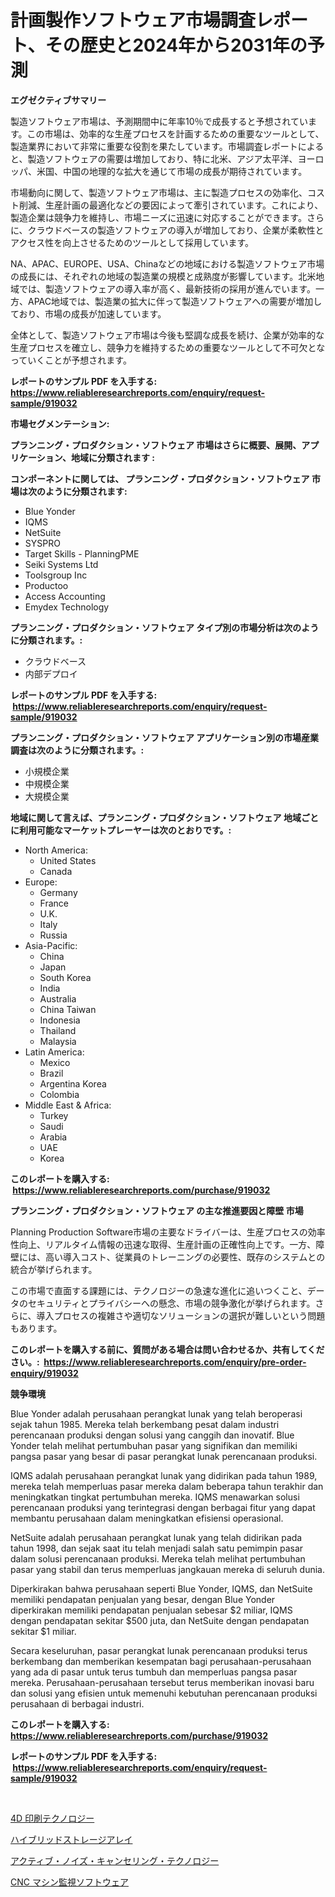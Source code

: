 <p><h1>計画製作ソフトウェア市場調査レポート、その歴史と2024年から2031年の予測</h1></p><p><strong>エグゼクティブサマリー</strong></p>
<p><p>製造ソフトウェア市場は、予測期間中に年率10％で成長すると予想されています。この市場は、効率的な生産プロセスを計画するための重要なツールとして、製造業界において非常に重要な役割を果たしています。市場調査レポートによると、製造ソフトウェアの需要は増加しており、特に北米、アジア太平洋、ヨーロッパ、米国、中国の地理的な拡大を通じて市場の成長が期待されています。</p><p>市場動向に関して、製造ソフトウェア市場は、主に製造プロセスの効率化、コスト削減、生産計画の最適化などの要因によって牽引されています。これにより、製造企業は競争力を維持し、市場ニーズに迅速に対応することができます。さらに、クラウドベースの製造ソフトウェアの導入が増加しており、企業が柔軟性とアクセス性を向上させるためのツールとして採用しています。</p><p>NA、APAC、EUROPE、USA、Chinaなどの地域における製造ソフトウェア市場の成長には、それぞれの地域の製造業の規模と成熟度が影響しています。北米地域では、製造ソフトウェアの導入率が高く、最新技術の採用が進んでいます。一方、APAC地域では、製造業の拡大に伴って製造ソフトウェアへの需要が増加しており、市場の成長が加速しています。</p><p>全体として、製造ソフトウェア市場は今後も堅調な成長を続け、企業が効率的な生産プロセスを確立し、競争力を維持するための重要なツールとして不可欠となっていくことが予想されます。</p></p>
<p><strong>レポートのサンプル PDF を入手する: <a href="https://www.reliableresearchreports.com/enquiry/request-sample/919032">https://www.reliableresearchreports.com/enquiry/request-sample/919032</a></strong></p>
<p><strong>市場セグメンテーション:</strong></p>
<p><strong> プランニング・プロダクション・ソフトウェア 市場はさらに概要、展開、アプリケーション、地域に分類されます :</strong></p>
<p><strong>コンポーネントに関しては、 プランニング・プロダクション・ソフトウェア 市場は次のように分類されます: &nbsp;</strong></p>
<p><ul><li>Blue Yonder</li><li>IQMS</li><li>NetSuite</li><li>SYSPRO</li><li>Target Skills - PlanningPME</li><li>Seiki Systems Ltd</li><li>Toolsgroup Inc</li><li>Productoo</li><li>Access Accounting</li><li>Emydex Technology</li></ul></p>
<p><strong> プランニング・プロダクション・ソフトウェア タイプ別の市場分析は次のように分類されます。:</strong></p>
<p><ul><li>クラウドベース</li><li>内部デプロイ</li></ul></p>
<p><strong>レポートのサンプル PDF を入手する: &nbsp;<a href="https://www.reliableresearchreports.com/enquiry/request-sample/919032">https://www.reliableresearchreports.com/enquiry/request-sample/919032</a></strong></p>
<p><strong> プランニング・プロダクション・ソフトウェア アプリケーション別の市場産業調査は次のように分類されます。:</strong></p>
<p><ul><li>小規模企業</li><li>中規模企業</li><li>大規模企業</li></ul></p>
<p><strong>地域に関して言えば、プランニング・プロダクション・ソフトウェア 地域ごとに利用可能なマーケットプレーヤーは次のとおりです。:</strong></p>
<p><ul>
    <li>
        North America:
        <ul>
            <li>United States</li>
            <li>Canada</li>
        </ul>
    </li>
    <li>
        Europe:
        <ul>
            <li>Germany</li>
            <li>France</li>
            <li>U.K.</li>
            <li>Italy</li>
            <li>Russia</li>
        </ul>
    </li>
    <li>
        Asia-Pacific:
        <ul>
            <li>China</li>
            <li>Japan</li>
            <li>South Korea</li>
            <li>India</li>
            <li>Australia</li>
            <li>China Taiwan</li>
            <li>Indonesia</li>
            <li>Thailand</li>
            <li>Malaysia</li>
        </ul>
    </li>
    <li>
        Latin America:
        <ul>
            <li>Mexico</li>
            <li>Brazil</li>
            <li>Argentina Korea</li>
            <li>Colombia</li>
        </ul>
    </li>
    <li>
        Middle East & Africa:
        <ul>
            <li>Turkey</li>
            <li>Saudi</li>
            <li>Arabia</li>
            <li>UAE</li>
            <li>Korea</li>
        </ul>
    </li>
    </ul></p>
<p><strong>このレポートを購入する: &nbsp;<a href="https://www.reliableresearchreports.com/purchase/919032">https://www.reliableresearchreports.com/purchase/919032</a></strong></p>
<p><strong>プランニング・プロダクション・ソフトウェア の主な推進要因と障壁 市場</strong></p>
<p><p>Planning Production Software市場の主要なドライバーは、生産プロセスの効率性向上、リアルタイム情報の迅速な取得、生産計画の正確性向上です。一方、障壁には、高い導入コスト、従業員のトレーニングの必要性、既存のシステムとの統合が挙げられます。</p><p>この市場で直面する課題には、テクノロジーの急速な進化に追いつくこと、データのセキュリティとプライバシーへの懸念、市場の競争激化が挙げられます。さらに、導入プロセスの複雑さや適切なソリューションの選択が難しいという問題もあります。</p></p>
<p><strong>このレポートを購入する前に、質問がある場合は問い合わせるか、共有してください。:&nbsp; <a href="https://www.reliableresearchreports.com/enquiry/pre-order-enquiry/919032">https://www.reliableresearchreports.com/enquiry/pre-order-enquiry/919032</a></strong></p>
<p><strong>競争環境</strong></p>
<p><p>Blue Yonder adalah perusahaan perangkat lunak yang telah beroperasi sejak tahun 1985. Mereka telah berkembang pesat dalam industri perencanaan produksi dengan solusi yang canggih dan inovatif. Blue Yonder telah melihat pertumbuhan pasar yang signifikan dan memiliki pangsa pasar yang besar di pasar perangkat lunak perencanaan produksi.</p><p>IQMS adalah perusahaan perangkat lunak yang didirikan pada tahun 1989, mereka telah memperluas pasar mereka dalam beberapa tahun terakhir dan meningkatkan tingkat pertumbuhan mereka. IQMS menawarkan solusi perencanaan produksi yang terintegrasi dengan berbagai fitur yang dapat membantu perusahaan dalam meningkatkan efisiensi operasional.</p><p>NetSuite adalah perusahaan perangkat lunak yang telah didirikan pada tahun 1998, dan sejak saat itu telah menjadi salah satu pemimpin pasar dalam solusi perencanaan produksi. Mereka telah melihat pertumbuhan pasar yang stabil dan terus memperluas jangkauan mereka di seluruh dunia.</p><p>Diperkirakan bahwa perusahaan seperti Blue Yonder, IQMS, dan NetSuite memiliki pendapatan penjualan yang besar, dengan Blue Yonder diperkirakan memiliki pendapatan penjualan sebesar $2 miliar, IQMS dengan pendapatan sekitar $500 juta, dan NetSuite dengan pendapatan sekitar $1 miliar.</p><p>Secara keseluruhan, pasar perangkat lunak perencanaan produksi terus berkembang dan memberikan kesempatan bagi perusahaan-perusahaan yang ada di pasar untuk terus tumbuh dan memperluas pangsa pasar mereka. Perusahaan-perusahaan tersebut terus memberikan inovasi baru dan solusi yang efisien untuk memenuhi kebutuhan perencanaan produksi perusahaan di berbagai industri.</p></p>
<p><strong>このレポートを購入する: &nbsp; <a href="https://www.reliableresearchreports.com/purchase/919032">https://www.reliableresearchreports.com/purchase/919032</a></strong></p>
<p><strong>レポートのサンプル PDF を入手する: &nbsp;<a href="https://www.reliableresearchreports.com/enquiry/request-sample/919032">https://www.reliableresearchreports.com/enquiry/request-sample/919032</a></strong><strong></strong></p>
<p>&nbsp;</p>
<p><p><a href="https://github.com/lababdou/Market-Research-Report-List-2/blob/main/1585633182742.md">4D 印刷テクノロジー</a></p><p><a href="https://github.com/mohamedbakry57/Market-Research-Report-List-2/blob/main/8248451182741.md">ハイブリッドストレージアレイ</a></p><p><a href="https://github.com/lababdou/Market-Research-Report-List-2/blob/main/9914374182740.md">アクティブ・ノイズ・キャンセリング・テクノロジー</a></p><p><a href="https://github.com/mohamedbakry57/Market-Research-Report-List-2/blob/main/2104444182739.md">CNC マシン監視ソフトウェア</a></p></p>